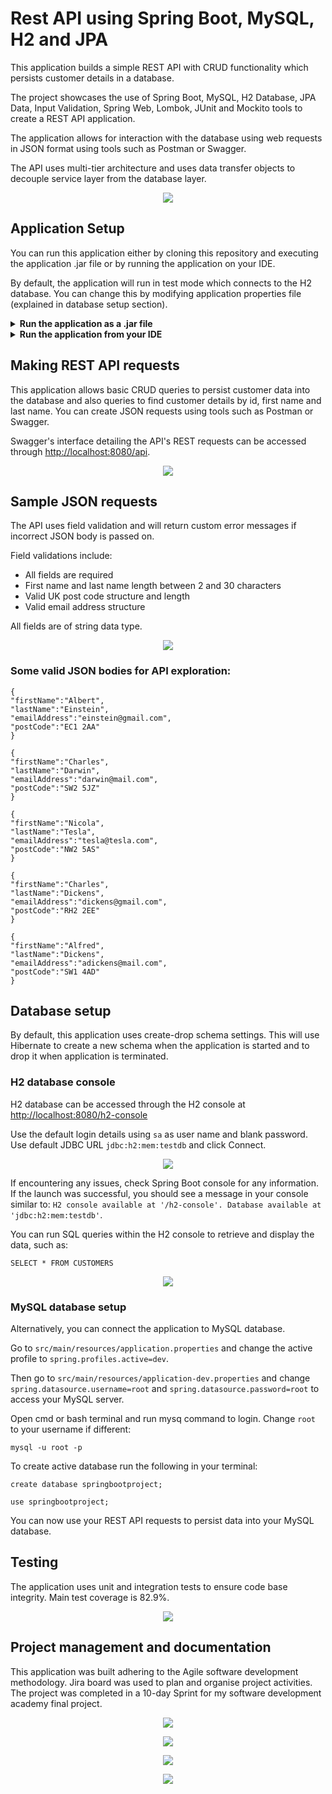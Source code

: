 # Rest API using Spring Boot, MySQL, H2 and JPA

This application builds a simple REST API with CRUD functionality which persists customer details in a database.

The project showcases the use of Spring Boot, MySQL, H2 Database, JPA Data, Input Validation, Spring Web, Lombok, JUnit and Mockito tools to create a REST API application.

The application allows for interaction with the database using web requests in JSON format using tools such as Postman or Swagger.

The API uses multi-tier architecture and uses data transfer objects to decouple service layer from the database layer.

<p align="center">
<img src=https://i.postimg.cc/sg5GBjC7/ERDandflowchart.jpg>
</p>

## Application Setup

You can run this application either by cloning this repository and executing the application .jar file or by running the application on your IDE.

By default, the application will run in test mode which connects to the H2 database. You can change this by modifying application properties file (explained in database setup section).

<details>
<summary><b>Run the application as a .jar file</b></summary>

Download the .zip archive of the project files

Open SpringBootProject-0.0.1-SNAPSHOT.jar file from the root directory. Open cmd or bash terminal and run jps command to see if the application is running:

```
jps
```

To exit the application, run jps command in terminal again:

```
jps
```

Check the running application's ID and run taskkill command with the ID:

```
taskkill -f /PID <Application ID here>
```

This will terminate the application.
</details>

<details>
<summary><b>Run the application from your IDE</b></summary>

Clone the application:

```
git clone https://github.com/dovydasglb/SpringBootAPI.git
```

Open a bash terminal in project folder and run:

```
mvn spring-boot:run
```

By default this will run the application on <http://localhost:8080>.

</details>

## Making REST API requests

This application allows basic CRUD queries to persist customer data into the database and also queries to find customer details by id, first name and last name. You can create JSON requests using tools such as Postman or Swagger.

Swagger's interface detailing the API's REST requests can be accessed through <http://localhost:8080/api>.

<p align="center">
<img src=https://i.postimg.cc/855DPd2n/Opera-Snapshot-2022-03-15-162952-localhost.png>
</p>

## Sample JSON requests

The API uses field validation and will return custom error messages if incorrect JSON body is passed on.

Field validations include:

+ All fields are required
+ First name and last name length between 2 and 30 characters
+ Valid UK post code structure and length
+ Valid email address structure

All fields are of string data type.

<p align="center">
<img src=https://i.postimg.cc/W4HhqQKM/Postman.jpg>
</p>

### Some valid JSON bodies for API exploration:

```
{
"firstName":"Albert",
"lastName":"Einstein",
"emailAddress":"einstein@gmail.com",
"postCode":"EC1 2AA"
}
```

```
{
"firstName":"Charles",
"lastName":"Darwin",
"emailAddress":"darwin@mail.com",
"postCode":"SW2 5JZ"
}
```

```
{
"firstName":"Nicola",
"lastName":"Tesla",
"emailAddress":"tesla@tesla.com",
"postCode":"NW2 5AS"
}
```

```
{
"firstName":"Charles",
"lastName":"Dickens",
"emailAddress":"dickens@gmail.com",
"postCode":"RH2 2EE"
}
```

```
{
"firstName":"Alfred",
"lastName":"Dickens",
"emailAddress":"adickens@mail.com",
"postCode":"SW1 4AD"
}
```

## Database setup

By default, this application uses create-drop schema settings. This will use Hibernate to create a new schema when the application is started and to drop it when application is terminated.

### H2 database console

H2 database can be accessed through the H2 console at <http://localhost:8080/h2-console>

Use the default login details using `sa` as user name and blank password. Use default JDBC URL `jdbc:h2:mem:testdb` and click Connect.

<p align="center">
<img src=https://i.postimg.cc/0j8DW5HS/Opera-Snapshot-2022-03-16-105252-localhost.png>
</p>

If encountering any issues, check Spring Boot console for any information. If the launch was successful, you should see a message in your console similar to: `H2 console available at '/h2-console'. Database available at 'jdbc:h2:mem:testdb'`.

You can run SQL queries within the H2 console to retrieve and display the data, such as:
 ```
 SELECT * FROM CUSTOMERS
 ```

<p align="center">
<img src=https://i.postimg.cc/Ss4MRN4P/Opera-Snapshot-2022-03-16-105221-localhost.png>
</p>

### MySQL database setup

Alternatively, you can connect the application to MySQL database.

Go to `src/main/resources/application.properties` and change the active profile to `spring.profiles.active=dev`.

Then go to `src/main/resources/application-dev.properties` and change `spring.datasource.username=root` and `spring.datasource.password=root` to access your MySQL server.

Open cmd or bash terminal and run mysq command to login. Change `root` to your username if different:

```
mysql -u root -p
```

To create active database run the following in your terminal:

```
create database springbootproject;
```

```
use springbootproject;
```

You can now use your REST API requests to persist data into your MySQL database.

## Testing

The application uses unit and integration tests to ensure code base integrity. Main test coverage is 82.9%.

<p align="center">
<img src=https://i.postimg.cc/d3HTtbJZ/Tests.jpg>
</p>

## Project management and documentation

This application was built adhering to the Agile software development methodology. Jira board was used to plan and organise project activities. The project was completed in a 10-day Sprint for my software development academy final project.

<p align="center">
<img src=https://i.postimg.cc/VsFKygbj/Opera-Snapshot-2022-03-16-120621-dovydasgulbinas-atlassian-net.png>
</p>

<p align="center">
<img src=https://i.postimg.cc/d1YjpZsH/Opera-Snapshot-2022-03-16-120648-dovydasgulbinas-atlassian-net.png>
</p>

<p align="center">
<img src=https://i.postimg.cc/fysbXX7N/Riskassessment.jpg>
</p>

<p align="center">
<img src=https://i.postimg.cc/XNxWxT4F/Riskmatrix.jpg>
</p>